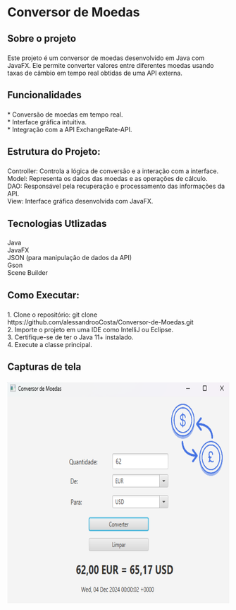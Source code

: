 <h1 align="left">Conversor de Moedas</h1>

###

<p align="left"></p>

###

<h2 align="left">Sobre o projeto</h2>

###

<p align="left">Este projeto é um conversor de moedas desenvolvido em Java com JavaFX. Ele permite converter valores entre diferentes moedas usando taxas de câmbio em tempo real obtidas de uma API externa.</p>

###

<h2 align="left">Funcionalidades</h2>

###

<p align="left">* Conversão de moedas em tempo real.<br>* Interface gráfica intuitiva.<br>* Integração com a API ExchangeRate-API.</p>

###

<h2 align="left">Estrutura do Projeto:</h2>

###

<p align="left">Controller: Controla a lógica de conversão e a interação com a interface.<br>Model: Representa os dados das moedas e as operações de cálculo.<br>DAO: Responsável pela recuperação e processamento das informações da API.<br>View: Interface gráfica desenvolvida com JavaFX.</p>

###

<h2 align="left">Tecnologias Utlizadas</h2>

###

<p align="left">Java<br>JavaFX<br>JSON (para manipulação de dados da API)<br>Gson<br>Scene Builder</p>

###

<h2 align="left">Como Executar:</h2>

###

<p align="left">1. Clone o repositório: git clone https://github.com/alessandrooCosta/Conversor-de-Moedas.git<br>2. Importe o projeto em uma IDE como IntelliJ ou Eclipse.<br>3. Certifique-se de ter o Java 11+ instalado.<br>4. Execute a classe principal.</p>

###

<h2 align="left">Capturas de tela</h2>

###

<div align="center">
  <img align="left" height="500" src="images/conversorMoedas.png"/>
</div>

###



